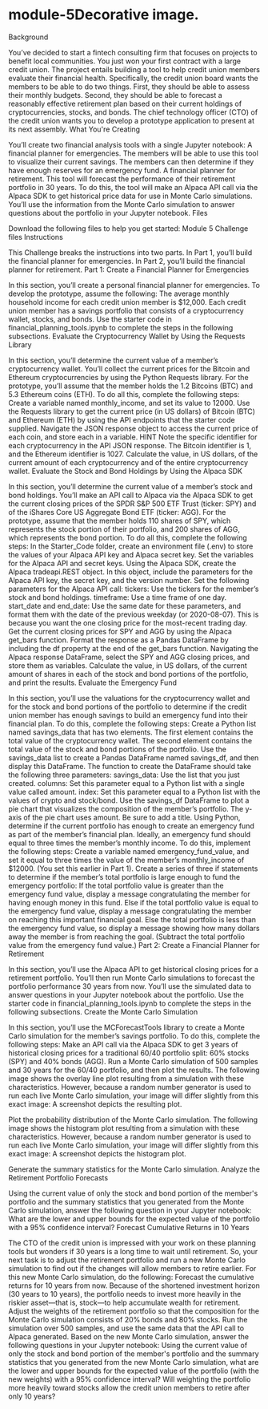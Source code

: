 # module-5Decorative image.

Background

You’ve decided to start a fintech consulting firm that focuses on projects to benefit local communities. You just won your first contract with a large credit union. The project entails building a tool to help credit union members evaluate their financial health. Specifically, the credit union board wants the members to be able to do two things. First, they should be able to assess their monthly budgets. Second, they should be able to forecast a reasonably effective retirement plan based on their current holdings of cryptocurrencies, stocks, and bonds. The chief technology officer (CTO) of the credit union wants you to develop a prototype application to present at its next assembly.
What You're Creating

You’ll create two financial analysis tools with a single Jupyter notebook:
A financial planner for emergencies. The members will be able to use this tool to visualize their current savings. The members can then determine if they have enough reserves for an emergency fund.
A financial planner for retirement. This tool will forecast the performance of their retirement portfolio in 30 years. To do this, the tool will make an Alpaca API call via the Alpaca SDK to get historical price data for use in Monte Carlo simulations.
You’ll use the information from the Monte Carlo simulation to answer questions about the portfolio in your Jupyter notebook.
Files

Download the following files to help you get started:
Module 5 Challenge files
Instructions

This Challenge breaks the instructions into two parts. In Part 1, you’ll build the financial planner for emergencies. In Part 2, you’ll build the financial planner for retirement.
Part 1: Create a Financial Planner for Emergencies

In this section, you’ll create a personal financial planner for emergencies. To develop the prototype, assume the following:
The average monthly household income for each credit union member is $12,000.
Each credit union member has a savings portfolio that consists of a cryptocurrency wallet, stocks, and bonds.
Use the starter code in financial_planning_tools.ipynb to complete the steps in the following subsections.
Evaluate the Cryptocurrency Wallet by Using the Requests Library

In this section, you’ll determine the current value of a member’s cryptocurrency wallet. You’ll collect the current prices for the Bitcoin and Ethereum cryptocurrencies by using the Python Requests library. For the prototype, you’ll assume that the member holds the 1.2 Bitcoins (BTC) and 5.3 Ethereum coins (ETH). To do all this, complete the following steps:
Create a variable named monthly_income, and set its value to 12000.
Use the Requests library to get the current price (in US dollars) of Bitcoin (BTC) and Ethereum (ETH) by using the API endpoints that the starter code supplied.
Navigate the JSON response object to access the current price of each coin, and store each in a variable.
HINT
Note the specific identifier for each cryptocurrency in the API JSON response. The Bitcoin identifier is 1, and the Ethereum identifier is 1027.
Calculate the value, in US dollars, of the current amount of each cryptocurrency and of the entire cryptocurrency wallet.
Evaluate the Stock and Bond Holdings by Using the Alpaca SDK

In this section, you’ll determine the current value of a member’s stock and bond holdings. You’ll make an API call to Alpaca via the Alpaca SDK to get the current closing prices of the SPDR S&P 500 ETF Trust (ticker: SPY) and of the iShares Core US Aggregate Bond ETF (ticker: AGG). For the prototype, assume that the member holds 110 shares of SPY, which represents the stock portion of their portfolio, and 200 shares of AGG, which represents the bond portion. To do all this, complete the following steps:
In the Starter_Code folder, create an environment file (.env) to store the values of your Alpaca API key and Alpaca secret key.
Set the variables for the Alpaca API and secret keys. Using the Alpaca SDK, create the Alpaca tradeapi.REST object. In this object, include the parameters for the Alpaca API key, the secret key, and the version number.
Set the following parameters for the Alpaca API call:
tickers: Use the tickers for the member’s stock and bond holdings.
timeframe: Use a time frame of one day.
start_date and end_date: Use the same date for these parameters, and format them with the date of the previous weekday (or 2020-08-07). This is because you want the one closing price for the most-recent trading day.
Get the current closing prices for SPY and AGG by using the Alpaca get_bars function. Format the response as a Pandas DataFrame by including the df property at the end of the get_bars function.
Navigating the Alpaca response DataFrame, select the SPY and AGG closing prices, and store them as variables.
Calculate the value, in US dollars, of the current amount of shares in each of the stock and bond portions of the portfolio, and print the results.
Evaluate the Emergency Fund

In this section, you’ll use the valuations for the cryptocurrency wallet and for the stock and bond portions of the portfolio to determine if the credit union member has enough savings to build an emergency fund into their financial plan. To do this, complete the following steps:
Create a Python list named savings_data that has two elements. The first element contains the total value of the cryptocurrency wallet. The second element contains the total value of the stock and bond portions of the portfolio.
Use the savings_data list to create a Pandas DataFrame named savings_df, and then display this DataFrame. The function to create the DataFrame should take the following three parameters:
savings_data: Use the list that you just created.
columns: Set this parameter equal to a Python list with a single value called amount.
index: Set this parameter equal to a Python list with the values of crypto and stock/bond.
Use the savings_df DataFrame to plot a pie chart that visualizes the composition of the member’s portfolio. The y-axis of the pie chart uses amount. Be sure to add a title.
Using Python, determine if the current portfolio has enough to create an emergency fund as part of the member’s financial plan. Ideally, an emergency fund should equal to three times the member’s monthly income. To do this, implement the following steps:
Create a variable named emergency_fund_value, and set it equal to three times the value of the member’s monthly_income of $12000. (You set this earlier in Part 1).
Create a series of three if statements to determine if the member’s total portfolio is large enough to fund the emergency portfolio:
If the total portfolio value is greater than the emergency fund value, display a message congratulating the member for having enough money in this fund.
Else if the total portfolio value is equal to the emergency fund value, display a message congratulating the member on reaching this important financial goal.
Else the total portfolio is less than the emergency fund value, so display a message showing how many dollars away the member is from reaching the goal. (Subtract the total portfolio value from the emergency fund value.)
Part 2: Create a Financial Planner for Retirement

In this section, you’ll use the Alpaca API to get historical closing prices for a retirement portfolio. You’ll then run Monte Carlo simulations to forecast the portfolio performance 30 years from now. You’ll use the simulated data to answer questions in your Jupyter notebook about the portfolio.
Use the starter code in financial_planning_tools.ipynb to complete the steps in the following subsections.
Create the Monte Carlo Simulation

In this section, you’ll use the MCForecastTools library to create a Monte Carlo simulation for the member’s savings portfolio. To do this, complete the following steps:
Make an API call via the Alpaca SDK to get 3 years of historical closing prices for a traditional 60/40 portfolio split: 60% stocks (SPY) and 40% bonds (AGG).
Run a Monte Carlo simulation of 500 samples and 30 years for the 60/40 portfolio, and then plot the results. The following image shows the overlay line plot resulting from a simulation with these characteristics. However, because a random number generator is used to run each live Monte Carlo simulation, your image will differ slightly from this exact image:
A screenshot depicts the resulting plot.

Plot the probability distribution of the Monte Carlo simulation. The following image shows the histogram plot resulting from a simulation with these characteristics. However, because a random number generator is used to run each live Monte Carlo simulation, your image will differ slightly from this exact image:
A screenshot depicts the histogram plot.

Generate the summary statistics for the Monte Carlo simulation.
Analyze the Retirement Portfolio Forecasts

Using the current value of only the stock and bond portion of the member's portfolio and the summary statistics that you generated from the Monte Carlo simulation, answer the following question in your Jupyter notebook:
What are the lower and upper bounds for the expected value of the portfolio with a 95% confidence interval?
Forecast Cumulative Returns in 10 Years

The CTO of the credit union is impressed with your work on these planning tools but wonders if 30 years is a long time to wait until retirement. So, your next task is to adjust the retirement portfolio and run a new Monte Carlo simulation to find out if the changes will allow members to retire earlier.
For this new Monte Carlo simulation, do the following:
Forecast the cumulative returns for 10 years from now. Because of the shortened investment horizon (30 years to 10 years), the portfolio needs to invest more heavily in the riskier asset—that is, stock—to help accumulate wealth for retirement.
Adjust the weights of the retirement portfolio so that the composition for the Monte Carlo simulation consists of 20% bonds and 80% stocks.
Run the simulation over 500 samples, and use the same data that the API call to Alpaca generated.
Based on the new Monte Carlo simulation, answer the following questions in your Jupyter notebook:
Using the current value of only the stock and bond portion of the member's portfolio and the summary statistics that you generated from the new Monte Carlo simulation, what are the lower and upper bounds for the expected value of the portfolio (with the new weights) with a 95% confidence interval?
Will weighting the portfolio more heavily toward stocks allow the credit union members to retire after only 10 years?